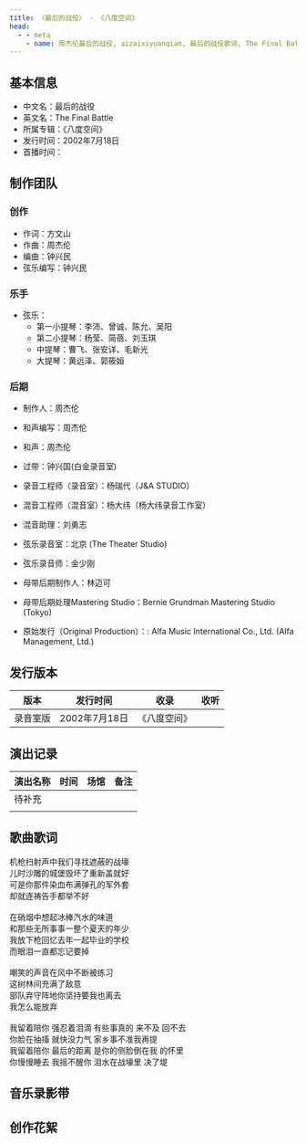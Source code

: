 ```yaml
---
title: 〈最后的战役〉 - 《八度空间》
head:
  - - meta
    - name: 周杰伦最后的战役, aizaixiyuanqian, 最后的战役歌词, The Final Battle
---
```


## 基本信息
- 中文名：最后的战役<br/>
- 英文名：The Final Battle<br/>
- 所属专辑：《八度空间》<br/>
- 发行时间：2002年7月18日<br/>
- 首播时间：

## 制作团队
### 创作
- 作词：方文山
- 作曲：周杰伦
- 编曲：钟兴民
- 弦乐编写：钟兴民
### 乐手
- 弦乐：
  - 第一小提琴：李沛、曾诚、陈允、吴阳
  - 第二小提琴：杨莹、简蓓、刘玉琪
  - 中提琴：曹飞、张安详、毛新光
  - 大提琴：黄远泽、郭筱姮
### 后期

- 制作人：周杰伦
- 和声编写：周杰伦
- 和声：周杰伦
- 过带：钟兴国(白金录音室)
- 录音工程师（录音室）：杨瑞代（J&A STUDIO）
- 混音工程师（混音室）：杨大纬（杨大纬录音工作室）
- 混音助理：刘勇志
- 弦乐录音室：北京 (The Theater Studio)
- 弦乐录音师：金少刚
- 母带后期制作人：林迈可
- 母带后期处理Mastering Studio：Bernie Grundman Mastering Studio (Tokyo)

- 原始发行（Original Production）：: Alfa Music International Co., Ltd. (Alfa Management, Ltd.)

## 发行版本
| 版本 | 发行时间 | 收录 | 收听 |
| ---- | -------- | ---- | ---- |
| 录音室版 | 2002年7月18日 | 《八度空间》    | |

## 演出记录
| 演出名称 | 时间 | 场馆 | 备注 |
| ---- | -------- | ---- | ---- |
| 待补充 |  |     | |
|  |  |     | |

## 歌曲歌词

机枪扫射声中我们寻找遮蔽的战壕<br/>
儿时沙雕的城堡毁坏了重新盖就好<br/>
可是你那件染血布满弹孔的军外套<br/>
却就连祷告手都举不好<br/>
<br/>
在硝烟中想起冰棒汽水的味道<br/>
和那些无所事事一整个夏天的年少<br/>
我放下枪回忆去年一起毕业的学校<br/>
而眼泪一直都忘记要掉<br/>
<br/>
嘲笑的声音在风中不断被练习<br/>
这树林间充满了敌意<br/>
部队弃守阵地你坚持要我也离去<br/>
我怎么能放弃<br/>
<br/>
我留着陪你 强忍着泪滴 有些事真的 来不及 回不去<br/>
你脸在抽搐 就快没力气 家乡事不准我再提<br/>
我留着陪你 最后的距离 是你的侧脸倒在我 的怀里<br/>
你慢慢睡去 我摇不醒你 泪水在战壕里 决了堤<br/>

## 音乐录影带

## 创作花絮
